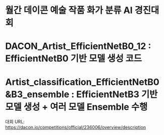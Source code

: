 # 월간 데이콘 예술 작품 화가 분류 AI 경진대회
# DACON_Artist_EfficientNetB0_12 : EfficientNetB0 기반 모델 생성 코드
# Artist_classification_EfficientNetB0&B3_ensemble : EfficientNetB3 기반 모델 생성 + 여러 모델 Ensemble 수행

대회 URL: https://dacon.io/competitions/official/236006/overview/description
